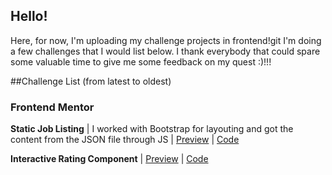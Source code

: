 ## Hello!

Here, for now, I'm uploading my challenge projects in frontend!git I'm doing a few challenges that I would list below. I thank everybody that could spare some valuable time to give me some feedback on my quest :)!!!

##Challenge List (from latest to oldest)

### Frontend Mentor

**Static Job Listing** |
I worked with Bootstrap for layouting and got the content from the JSON file through JS | <a href="https://tarisa-zz.github.io/tarisa-zz/static-job-listings-master/" target="_blank">Preview</a> | <a href="https://https://github.com/tarisa-zz/tarisa-zz/tree/main/static-job-listings-master" target="_blank">Code</a>

**Interactive Rating Component** | <a href="https://tarisa-zz.github.io/tarisa-zz/interactive-rating-component-main/" target="_blank">Preview</a> | <a href="https://github.com/tarisa-zz/tarisa-zz/tree/main/interactive-rating-component-main" target="_blank">Code</a>
